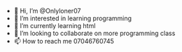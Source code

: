 - 👋 Hi, I’m @Onlyloner07
- 👀 I’m interested in learning programming 
- 🌱 I’m currently learning html
- 💞️ I’m looking to collaborate on more programming class
- 📫 How to reach me 07046760745 

<!---
Onlyloner07/Onlyloner07 is a ✨ special ✨ repository because its `README.md` (this file) appears on your GitHub profile.
You can click the Preview link to take a look at your changes.
--->
